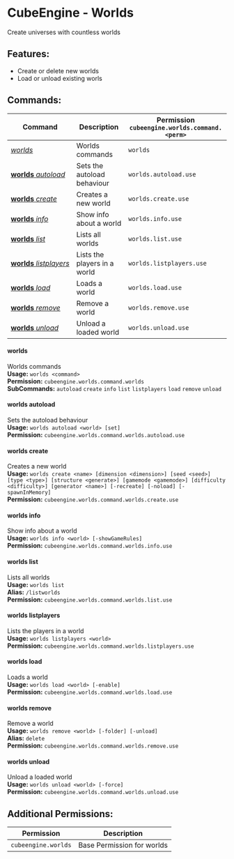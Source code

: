 # CubeEngine - Worlds
Create universes with countless worlds

## Features:
 - Create or delete new worlds
 - Load or unload existing worls

## Commands:

| Command | Description | Permission<br>`cubeengine.worlds.command.<perm>` |
| --- | --- | --- |
| [*worlds*](#worlds) | Worlds commands | `worlds` |
| [**worlds**&nbsp;*autoload*](#worlds&nbsp;autoload) | Sets the autoload behaviour | `worlds.autoload.use` |
| [**worlds**&nbsp;*create*](#worlds&nbsp;create) | Creates a new world | `worlds.create.use` |
| [**worlds**&nbsp;*info*](#worlds&nbsp;info) | Show info about a world | `worlds.info.use` |
| [**worlds**&nbsp;*list*](#worlds&nbsp;list) | Lists all worlds | `worlds.list.use` |
| [**worlds**&nbsp;*listplayers*](#worlds&nbsp;listplayers) | Lists the players in a world | `worlds.listplayers.use` |
| [**worlds**&nbsp;*load*](#worlds&nbsp;load) | Loads a world | `worlds.load.use` |
| [**worlds**&nbsp;*remove*](#worlds&nbsp;remove) | Remove a world | `worlds.remove.use` |
| [**worlds**&nbsp;*unload*](#worlds&nbsp;unload) | Unload a loaded world | `worlds.unload.use` |

#### worlds  
Worlds commands  
**Usage:** `worlds <command>`  
**Permission:** `cubeengine.worlds.command.worlds`  
**SubCommands:** `autoload` `create` `info` `list` `listplayers` `load` `remove` `unload`  

#### worlds&nbsp;autoload  
Sets the autoload behaviour  
**Usage:** `worlds autoload <world> [set]`  
**Permission:** `cubeengine.worlds.command.worlds.autoload.use`  
  

#### worlds&nbsp;create  
Creates a new world  
**Usage:** `worlds create <name> [dimension <dimension>] [seed <seed>] [type <type>] [structure <generate>] [gamemode <gamemode>] [difficulty <difficulty>] [generator <name>] [-recreate] [-noload] [-spawnInMemory]`  
**Permission:** `cubeengine.worlds.command.worlds.create.use`  
  

#### worlds&nbsp;info  
Show info about a world  
**Usage:** `worlds info <world> [-showGameRules]`  
**Permission:** `cubeengine.worlds.command.worlds.info.use`  
  

#### worlds&nbsp;list  
Lists all worlds  
**Usage:** `worlds list `  
**Alias:** `/listworlds`  
**Permission:** `cubeengine.worlds.command.worlds.list.use`  
  

#### worlds&nbsp;listplayers  
Lists the players in a world  
**Usage:** `worlds listplayers <world>`  
**Permission:** `cubeengine.worlds.command.worlds.listplayers.use`  
  

#### worlds&nbsp;load  
Loads a world  
**Usage:** `worlds load <world> [-enable]`  
**Permission:** `cubeengine.worlds.command.worlds.load.use`  
  

#### worlds&nbsp;remove  
Remove a world  
**Usage:** `worlds remove <world> [-folder] [-unload]`  
**Alias:** `delete`  
**Permission:** `cubeengine.worlds.command.worlds.remove.use`  
  

#### worlds&nbsp;unload  
Unload a loaded world  
**Usage:** `worlds unload <world> [-force]`  
**Permission:** `cubeengine.worlds.command.worlds.unload.use`  
  

## Additional Permissions:

| Permission | Description |
| --- | --- |
| `cubeengine.worlds` | Base Permission for worlds |